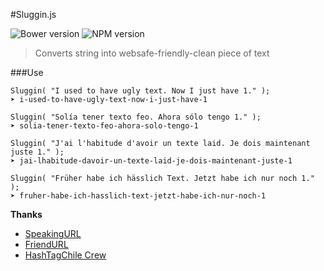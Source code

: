 #Sluggin.js

![Bower version](https://img.shields.io/bower/v/sluggin.svg)
![NPM version](https://badge.fury.io/js/sluggin.png)

> Converts string into websafe-friendly-clean piece of text 

###Use

```
Sluggin( "I used to have ugly text. Now I just have 1." );
➤ i-used-to-have-ugly-text-now-i-just-have-1
```

```
Sluggin( "Solía tener texto feo. Ahora sólo tengo 1." );
➤ solia-tener-texto-feo-ahora-solo-tengo-1
```

```
Sluggin( "J'ai l'habitude d'avoir un texte laid. Je dois maintenant juste 1." );
➤ jai-lhabitude-davoir-un-texte-laid-je-dois-maintenant-juste-1
```

```
Sluggin( "Früher habe ich hässlich Text. Jetzt habe ich nur noch 1." );
➤ fruher-habe-ich-hasslich-text-jetzt-habe-ich-nur-noch-1
```


**Thanks**

- [SpeakingURL](https://github.com/pid/speakingurl)
- [FriendURL](https://github.com/riverside/friendurl)
- [HashTagChile Crew](http://hashtagchile.com/)
